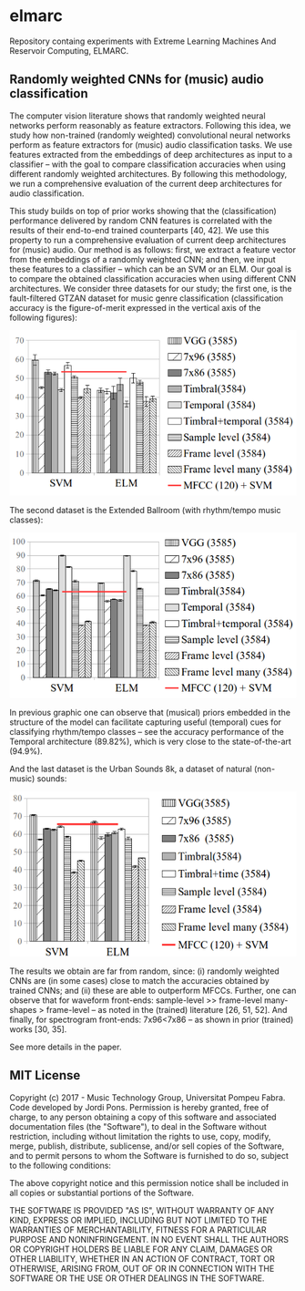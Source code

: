 # elmarc
Repository containg experiments with Extreme Learning Machines And Reservoir Computing, ELMARC.

## Randomly weighted CNNs for (music) audio classification
The computer vision literature shows that randomly weighted neural networks perform reasonably as feature extractors. Following this idea, we study how non-trained (randomly weighted) convolutional neural networks perform as feature extractors for (music) audio classification tasks. We use features extracted from the embeddings of
deep architectures as input to a classifier – with the goal to compare classification accuracies when using different randomly weighted architectures. By following this methodology, we run a comprehensive evaluation of the current deep architectures for audio classification.

This study builds on top of prior works showing that the (classification) performance delivered by random CNN
features is correlated with the results of their end-to-end trained counterparts [40, 42]. We use this property to run a comprehensive evaluation of current deep architectures for (music) audio. Our method is as follows: first, we
extract a feature vector from the embeddings of a randomly weighted CNN; and then, we input these features
to a classifier – which can be an SVM or an ELM. Our goal is to compare the obtained classification accuracies
when using different CNN architectures. We consider three datasets for our study; the first one, is the fault-filtered GTZAN dataset for music genre classification (classification accuracy is the figure-of-merit expressed in the vertical axis of the following figures):
<p align="center"><img src="img/GTZAN3500.png" height="290"></p>
The second dataset is the Extended Ballroom (with rhythm/tempo music classes):
<p align="center"><img src="img/Ball3500.png" height="290"></p>
In previous graphic one can observe that (musical) priors embedded in the structure of the model can facilitate capturing useful (temporal) cues for classifying rhythm/tempo classes – see the accuracy performance of the Temporal architecture (89.82%), which is very close to the state-of-the-art (94.9%).

And the last dataset is the Urban Sounds 8k, a dataset of natural (non-music) sounds:
<p align="center"><img src="img/us8k3500.png" height="290"></p>
The results we obtain are far from random, since: (i) randomly weighted CNNs are (in some cases) close to match the accuracies obtained by trained CNNs; and (ii) these are able to outperform MFCCs. 
Further, one can observe that for waveform front-ends: sample-level >> frame-level many-shapes > frame-level – as noted in the (trained) literature [26, 51, 52]. And finally, for spectrogram front-ends: 7x96<7x86 – as shown in prior (trained) works [30, 35]. 

See more details in the paper.

## MIT License
Copyright (c) 2017 - Music Technology Group, Universitat Pompeu Fabra. Code developed by Jordi Pons.
Permission is hereby granted, free of charge, to any person obtaining a copy of this software and associated documentation files (the "Software"), to deal in the Software without restriction, including without limitation the rights to use, copy, modify, merge, publish, distribute, sublicense, and/or sell copies of the Software, and to permit persons to whom the Software is furnished to do so, subject to the following conditions:

The above copyright notice and this permission notice shall be included in all copies or substantial portions of the Software.

THE SOFTWARE IS PROVIDED "AS IS", WITHOUT WARRANTY OF ANY KIND, EXPRESS OR IMPLIED, INCLUDING BUT NOT LIMITED TO THE WARRANTIES OF MERCHANTABILITY, FITNESS FOR A PARTICULAR PURPOSE AND NONINFRINGEMENT. IN NO EVENT SHALL THE AUTHORS OR COPYRIGHT HOLDERS BE LIABLE FOR ANY CLAIM, DAMAGES OR OTHER LIABILITY, WHETHER IN AN ACTION OF CONTRACT, TORT OR OTHERWISE, ARISING FROM, OUT OF OR IN CONNECTION WITH THE SOFTWARE OR THE USE OR OTHER DEALINGS IN THE SOFTWARE.
